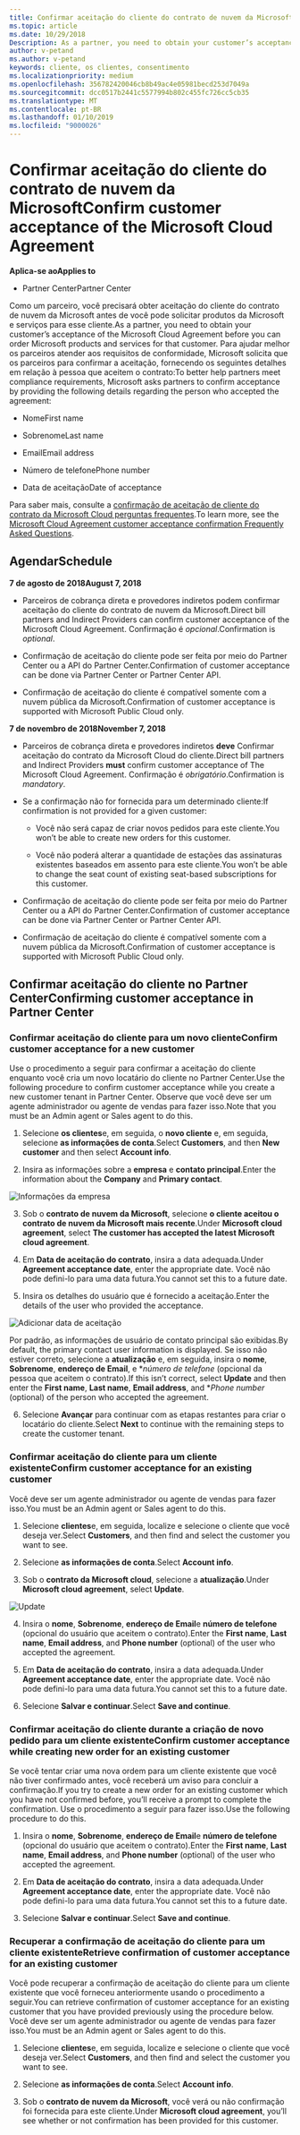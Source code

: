 ```yaml
---
title: Confirmar aceitação do cliente do contrato de nuvem da Microsoft | Partner Center
ms.topic: article
ms.date: 10/29/2018
Description: As a partner, you need to obtain your customer’s acceptance of the Microsoft Cloud Agreement before you can order Microsoft products and services for that customer. To better help partners meet compliance requirements, Microsoft asks partners to confirm acceptance by providing certain details regarding the person who accepted the agreement.
author: v-petand
ms.author: v-petand
keywords: cliente, os clientes, consentimento
ms.localizationpriority: medium
ms.openlocfilehash: 356782420046cb8b49ac4e05981becd253d7049a
ms.sourcegitcommit: dcc0517b2441c5577994b802c455fc726cc5cb35
ms.translationtype: MT
ms.contentlocale: pt-BR
ms.lasthandoff: 01/10/2019
ms.locfileid: "9000026"
---
```

# <a name="confirm-customer-acceptance-of-the-microsoft-cloud-agreement"></a><span data-ttu-id="4af57-103">Confirmar aceitação do cliente do contrato de nuvem da Microsoft</span><span class="sxs-lookup"><span data-stu-id="4af57-103">Confirm customer acceptance of the Microsoft Cloud Agreement</span></span>

**<span data-ttu-id="4af57-104">Aplica-se ao</span><span class="sxs-lookup"><span data-stu-id="4af57-104">Applies to</span></span>**
-  <span data-ttu-id="4af57-105">Partner Center</span><span class="sxs-lookup"><span data-stu-id="4af57-105">Partner Center</span></span>

<span data-ttu-id="4af57-106">Como um parceiro, você precisará obter aceitação do cliente do contrato de nuvem da Microsoft antes de você pode solicitar produtos da Microsoft e serviços para esse cliente.</span><span class="sxs-lookup"><span data-stu-id="4af57-106">As a partner, you need to obtain your customer’s acceptance of the Microsoft Cloud Agreement before you can order Microsoft products and services for that customer.</span></span> <span data-ttu-id="4af57-107">Para ajudar melhor os parceiros atender aos requisitos de conformidade, Microsoft solicita que os parceiros para confirmar a aceitação, fornecendo os seguintes detalhes em relação à pessoa que aceitem o contrato:</span><span class="sxs-lookup"><span data-stu-id="4af57-107">To better help partners meet compliance requirements, Microsoft asks partners to confirm acceptance by providing the following details regarding the person who accepted the agreement:</span></span> 

-   <span data-ttu-id="4af57-108">Nome</span><span class="sxs-lookup"><span data-stu-id="4af57-108">First name</span></span>

-   <span data-ttu-id="4af57-109">Sobrenome</span><span class="sxs-lookup"><span data-stu-id="4af57-109">Last name</span></span>

-   <span data-ttu-id="4af57-110">Email</span><span class="sxs-lookup"><span data-stu-id="4af57-110">Email address</span></span>

-   <span data-ttu-id="4af57-111">Número de telefone</span><span class="sxs-lookup"><span data-stu-id="4af57-111">Phone number</span></span>

-   <span data-ttu-id="4af57-112">Data de aceitação</span><span class="sxs-lookup"><span data-stu-id="4af57-112">Date of acceptance</span></span>

<span data-ttu-id="4af57-113">Para saber mais, consulte a [confirmação de aceitação de cliente do contrato da Microsoft Cloud perguntas frequentes](https://docs.microsoft.com/en-us/partner-center/confirm-consent-faq).</span><span class="sxs-lookup"><span data-stu-id="4af57-113">To learn more, see the [Microsoft Cloud Agreement customer acceptance confirmation Frequently Asked Questions](https://docs.microsoft.com/en-us/partner-center/confirm-consent-faq).</span></span>

## <a name="schedule"></a><span data-ttu-id="4af57-114">Agendar</span><span class="sxs-lookup"><span data-stu-id="4af57-114">Schedule</span></span>

**<span data-ttu-id="4af57-115">7 de agosto de 2018</span><span class="sxs-lookup"><span data-stu-id="4af57-115">August 7, 2018</span></span>**

-   <span data-ttu-id="4af57-116">Parceiros de cobrança direta e provedores indiretos podem confirmar aceitação do cliente do contrato de nuvem da Microsoft.</span><span class="sxs-lookup"><span data-stu-id="4af57-116">Direct bill partners and Indirect Providers can confirm customer acceptance of the Microsoft Cloud Agreement.</span></span> <span data-ttu-id="4af57-117">Confirmação é *opcional*.</span><span class="sxs-lookup"><span data-stu-id="4af57-117">Confirmation is *optional*.</span></span>

-   <span data-ttu-id="4af57-118">Confirmação de aceitação do cliente pode ser feita por meio do Partner Center ou a API do Partner Center.</span><span class="sxs-lookup"><span data-stu-id="4af57-118">Confirmation of customer acceptance can be done via Partner Center or Partner Center API.</span></span>

-   <span data-ttu-id="4af57-119">Confirmação de aceitação do cliente é compatível somente com a nuvem pública da Microsoft.</span><span class="sxs-lookup"><span data-stu-id="4af57-119">Confirmation of customer acceptance is supported with Microsoft Public Cloud only.</span></span>


**<span data-ttu-id="4af57-120">7 de novembro de 2018</span><span class="sxs-lookup"><span data-stu-id="4af57-120">November 7, 2018</span></span>**

-   <span data-ttu-id="4af57-121">Parceiros de cobrança direta e provedores indiretos **deve** Confirmar aceitação do contrato da Microsoft Cloud do cliente.</span><span class="sxs-lookup"><span data-stu-id="4af57-121">Direct bill partners and Indirect Providers **must** confirm customer acceptance of The Microsoft Cloud Agreement.</span></span> <span data-ttu-id="4af57-122">Confirmação é *obrigatório*.</span><span class="sxs-lookup"><span data-stu-id="4af57-122">Confirmation is *mandatory*.</span></span>

-   <span data-ttu-id="4af57-123">Se a confirmação não for fornecida para um determinado cliente:</span><span class="sxs-lookup"><span data-stu-id="4af57-123">If confirmation is not provided for a given customer:</span></span>

    -   <span data-ttu-id="4af57-124">Você não será capaz de criar novos pedidos para este cliente.</span><span class="sxs-lookup"><span data-stu-id="4af57-124">You won’t be able to create new orders for this customer.</span></span>

    -   <span data-ttu-id="4af57-125">Você não poderá alterar a quantidade de estações das assinaturas existentes baseados em assento para este cliente.</span><span class="sxs-lookup"><span data-stu-id="4af57-125">You won’t be able to change the seat count of existing seat-based subscriptions for this customer.</span></span>

-   <span data-ttu-id="4af57-126">Confirmação de aceitação do cliente pode ser feita por meio do Partner Center ou a API do Partner Center.</span><span class="sxs-lookup"><span data-stu-id="4af57-126">Confirmation of customer acceptance can be done via Partner Center or Partner Center API.</span></span>

-   <span data-ttu-id="4af57-127">Confirmação de aceitação do cliente é compatível somente com a nuvem pública da Microsoft.</span><span class="sxs-lookup"><span data-stu-id="4af57-127">Confirmation of customer acceptance is supported with Microsoft Public Cloud only.</span></span>


## <a name="confirming-customer-acceptance-in-partner-center"></a><span data-ttu-id="4af57-128">Confirmar aceitação do cliente no Partner Center</span><span class="sxs-lookup"><span data-stu-id="4af57-128">Confirming customer acceptance in Partner Center</span></span>

### <a name="confirm-customer-acceptance-for-a-new-customer"></a><span data-ttu-id="4af57-129">Confirmar aceitação do cliente para um novo cliente</span><span class="sxs-lookup"><span data-stu-id="4af57-129">Confirm customer acceptance for a new customer</span></span>

<span data-ttu-id="4af57-130">Use o procedimento a seguir para confirmar a aceitação do cliente enquanto você cria um novo locatário do cliente no Partner Center.</span><span class="sxs-lookup"><span data-stu-id="4af57-130">Use the following procedure to confirm customer acceptance while you create a new customer tenant in Partner Center.</span></span> <span data-ttu-id="4af57-131">Observe que você deve ser um agente administrador ou agente de vendas para fazer isso.</span><span class="sxs-lookup"><span data-stu-id="4af57-131">Note that you must be an Admin agent or Sales agent to do this.</span></span> 
1.  <span data-ttu-id="4af57-132">Selecione **os clientes**e, em seguida, o **novo cliente** e, em seguida, selecione **as informações de conta**.</span><span class="sxs-lookup"><span data-stu-id="4af57-132">Select **Customers**, and then **New customer** and then select **Account info**.</span></span>

2.  <span data-ttu-id="4af57-133">Insira as informações sobre a **empresa** e **contato principal**.</span><span class="sxs-lookup"><span data-stu-id="4af57-133">Enter the information about the **Company** and **Primary contact**.</span></span>

![Informações da empresa](images/mca/mca1.png)

3.  <span data-ttu-id="4af57-135">Sob o **contrato de nuvem da Microsoft**, selecione **o cliente aceitou o contrato de nuvem da Microsoft mais recente**.</span><span class="sxs-lookup"><span data-stu-id="4af57-135">Under **Microsoft cloud agreement**, select **The customer has accepted the latest Microsoft cloud agreement**.</span></span> 

4.  <span data-ttu-id="4af57-136">Em **Data de aceitação do contrato**, insira a data adequada.</span><span class="sxs-lookup"><span data-stu-id="4af57-136">Under **Agreement acceptance date**, enter the appropriate date.</span></span> <span data-ttu-id="4af57-137">Você não pode defini-lo para uma data futura.</span><span class="sxs-lookup"><span data-stu-id="4af57-137">You cannot set this to a future date.</span></span>

5.  <span data-ttu-id="4af57-138">Insira os detalhes do usuário que é fornecido a aceitação.</span><span class="sxs-lookup"><span data-stu-id="4af57-138">Enter the details of the user who provided the acceptance.</span></span> 

![Adicionar data de aceitação](images/mca/MCA3.png)

<span data-ttu-id="4af57-140">Por padrão, as informações de usuário de contato principal são exibidas.</span><span class="sxs-lookup"><span data-stu-id="4af57-140">By default, the primary contact user information is displayed.</span></span> <span data-ttu-id="4af57-141">Se isso não estiver correto, selecione a **atualização** e, em seguida, insira o **nome**, **Sobrenome**, **endereço de Email**, e \**número de telefone* (opcional da pessoa que aceitem o contrato).</span><span class="sxs-lookup"><span data-stu-id="4af57-141">If this isn’t correct, select **Update** and then enter the **First name**, **Last name**, **Email address**, and \**Phone number* (optional) of the person who accepted the agreement.</span></span>


6.  <span data-ttu-id="4af57-142">Selecione **Avançar** para continuar com as etapas restantes para criar o locatário do cliente.</span><span class="sxs-lookup"><span data-stu-id="4af57-142">Select **Next** to continue with the remaining steps to create the customer tenant.</span></span>

### <a name="confirm-customer-acceptance-for-an-existing-customer"></a><span data-ttu-id="4af57-143">Confirmar aceitação do cliente para um cliente existente</span><span class="sxs-lookup"><span data-stu-id="4af57-143">Confirm customer acceptance for an existing customer</span></span>

<span data-ttu-id="4af57-144">Você deve ser um agente administrador ou agente de vendas para fazer isso.</span><span class="sxs-lookup"><span data-stu-id="4af57-144">You must be an Admin agent or Sales agent to do this.</span></span> 

1.  <span data-ttu-id="4af57-145">Selecione **clientes**e, em seguida, localize e selecione o cliente que você deseja ver.</span><span class="sxs-lookup"><span data-stu-id="4af57-145">Select **Customers**, and then find and select the customer you want to see.</span></span> 

2.  <span data-ttu-id="4af57-146">Selecione **as informações de conta**.</span><span class="sxs-lookup"><span data-stu-id="4af57-146">Select **Account info**.</span></span>

3.  <span data-ttu-id="4af57-147">Sob o **contrato da Microsoft cloud**, selecione a **atualização**.</span><span class="sxs-lookup"><span data-stu-id="4af57-147">Under **Microsoft cloud agreement**, select **Update**.</span></span>

![Update](images/mca/mca4.png)

4.  <span data-ttu-id="4af57-149">Insira o **nome**, **Sobrenome**, **endereço de Email**e **número de telefone** (opcional do usuário que aceitem o contrato).</span><span class="sxs-lookup"><span data-stu-id="4af57-149">Enter the **First name**, **Last name**, **Email address**, and **Phone number** (optional) of the user who accepted the agreement.</span></span>

5.  <span data-ttu-id="4af57-150">Em **Data de aceitação do contrato**, insira a data adequada.</span><span class="sxs-lookup"><span data-stu-id="4af57-150">Under **Agreement acceptance date**, enter the appropriate date.</span></span> <span data-ttu-id="4af57-151">Você não pode defini-lo para uma data futura.</span><span class="sxs-lookup"><span data-stu-id="4af57-151">You cannot set this to a future date.</span></span>

6.  <span data-ttu-id="4af57-152">Selecione **Salvar e continuar**.</span><span class="sxs-lookup"><span data-stu-id="4af57-152">Select **Save and continue**.</span></span>

### <a name="confirm-customer-acceptance-while-creating-new-order-for-an-existing-customer"></a><span data-ttu-id="4af57-153">Confirmar aceitação do cliente durante a criação de novo pedido para um cliente existente</span><span class="sxs-lookup"><span data-stu-id="4af57-153">Confirm customer acceptance while creating new order for an existing customer</span></span>

<span data-ttu-id="4af57-154">Se você tentar criar uma nova ordem para um cliente existente que você não tiver confirmado antes, você receberá um aviso para concluir a confirmação.</span><span class="sxs-lookup"><span data-stu-id="4af57-154">If you try to create a new order for an existing customer which you have not confirmed before, you’ll receive a prompt to complete the confirmation.</span></span> <span data-ttu-id="4af57-155">Use o procedimento a seguir para fazer isso.</span><span class="sxs-lookup"><span data-stu-id="4af57-155">Use the following procedure to do this.</span></span> 

1.  <span data-ttu-id="4af57-156">Insira o **nome**, **Sobrenome**, **endereço de Email**e **número de telefone** (opcional do usuário que aceitem o contrato).</span><span class="sxs-lookup"><span data-stu-id="4af57-156">Enter the **First name**, **Last name**, **Email address**, and **Phone number** (optional) of the user who accepted the agreement.</span></span>

2.  <span data-ttu-id="4af57-157">Em **Data de aceitação do contrato**, insira a data adequada.</span><span class="sxs-lookup"><span data-stu-id="4af57-157">Under **Agreement acceptance date**, enter the appropriate date.</span></span> <span data-ttu-id="4af57-158">Você não pode defini-lo para uma data futura.</span><span class="sxs-lookup"><span data-stu-id="4af57-158">You cannot set this to a future date.</span></span>

3.  <span data-ttu-id="4af57-159">Selecione **Salvar e continuar**.</span><span class="sxs-lookup"><span data-stu-id="4af57-159">Select **Save and continue**.</span></span>


### <a name="retrieve-confirmation-of-customer-acceptance-for-an-existing-customer"></a><span data-ttu-id="4af57-160">Recuperar a confirmação de aceitação do cliente para um cliente existente</span><span class="sxs-lookup"><span data-stu-id="4af57-160">Retrieve confirmation of customer acceptance for an existing customer</span></span>

<span data-ttu-id="4af57-161">Você pode recuperar a confirmação de aceitação do cliente para um cliente existente que você forneceu anteriormente usando o procedimento a seguir.</span><span class="sxs-lookup"><span data-stu-id="4af57-161">You can retrieve confirmation of customer acceptance for an existing customer that you have provided previously using the procedure below.</span></span> <span data-ttu-id="4af57-162">Você deve ser um agente administrador ou agente de vendas para fazer isso.</span><span class="sxs-lookup"><span data-stu-id="4af57-162">You must be an Admin agent or Sales agent to do this.</span></span> 

1.  <span data-ttu-id="4af57-163">Selecione **clientes**e, em seguida, localize e selecione o cliente que você deseja ver.</span><span class="sxs-lookup"><span data-stu-id="4af57-163">Select **Customers**, and then find and select the customer you want to see.</span></span> 

2.  <span data-ttu-id="4af57-164">Selecione **as informações de conta**.</span><span class="sxs-lookup"><span data-stu-id="4af57-164">Select **Account info**.</span></span>

3.  <span data-ttu-id="4af57-165">Sob o **contrato de nuvem da Microsoft**, você verá ou não confirmação foi fornecida para este cliente.</span><span class="sxs-lookup"><span data-stu-id="4af57-165">Under **Microsoft cloud agreement**, you’ll see whether or not confirmation has been provided for this customer.</span></span>

